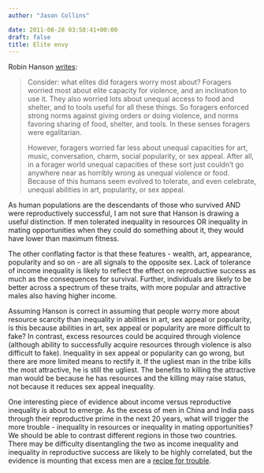 ```yaml
---
author: "Jason Collins"

date: 2011-08-28 03:58:41+00:00
draft: false
title: Elite envy
---
```


Robin Hanson [writes](http://www.overcomingbias.com/2011/08/bashing-billionaires.html):


<blockquote>Consider: what elites did foragers worry most about? Foragers worried most about elite capacity for violence, and an inclination to use it. They also worried lots about unequal access to food and shelter, and to tools useful for all these things. So foragers enforced strong norms against giving orders or doing violence, and norms favoring sharing of food, shelter, and tools. In these senses foragers were egalitarian.

However, foragers worried far less about unequal capacities for art, music, conversation, charm, social popularity, or sex appeal. After all, in a forager world unequal capacities of these sort just couldn’t go anywhere near as horribly wrong as unequal violence or food. Because of this humans seem evolved to tolerate, and even celebrate, unequal abilities in art, popularity, or sex appeal.</blockquote>


As human populations are the descendants of those who survived AND were reproductively successful, I am not sure that Hanson is drawing a useful distinction. If men tolerated inequality in resources OR inequality in mating opportunities when they could do something about it, they would have lower than maximum fitness.

The other conflating factor is that these features - wealth, art, appearance, popularity and so on - are all signals to the opposite sex. Lack of tolerance of income inequality is likely to reflect the effect on reproductive success as much as the consequences for survival. Further, individuals are likely to be better across a spectrum of these traits, with more popular and attractive males also having higher income.

Assuming Hanson is correct in assuming that people worry more about resource scarcity than inequality in abilities in art, sex appeal or popularity, is this because abilities in art, sex appeal or popularity are more difficult to fake? In contrast, excess resources could be acquired through violence (although ability to successfully acquire resources through violence is also difficult to fake). Inequality in sex appeal or popularity can go wrong, but there are more limited means to rectify it. If the ugliest man in the tribe kills the most attractive, he is still the ugliest. The benefits to killing the attractive man would be because he has resources and the killing may raise status, not because it reduces sex appeal inequality.

One interesting piece of evidence about income versus reproductive inequality is about to emerge. As the excess of men in China and India pass through their reproductive prime in the next 20 years, what will trigger the more trouble - inequality in resources or inequality in mating opportunities? We should be able to contrast different regions in those two countries. There may be difficulty disentangling the two as income inequality and inequality in reproductive success are likely to be highly correlated, but the evidence is mounting that excess men are a [recipe for trouble](http://www.smh.com.au/opinion/society-and-culture/choosing-babys-gender-threatens-to-skew-societys-sex-ratio-20110823-1j881.html).
